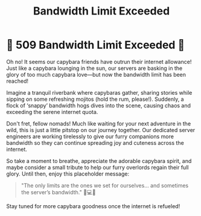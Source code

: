 ﻿---
category: 5xx
code: 509
cover: https://firebasestorage.googleapis.com/v0/b/capy-http.appspot.com/o/Capy-509-750x600.webp?alt=media
thumbnail: https://firebasestorage.googleapis.com/v0/b/capy-http.appspot.com/o/Capy-509-250x200.webp?alt=media
coverAlt: Bandwidth Limit Exceeded
description: Bandwidth Limit Exceeded
pubDate: 2014-06-01
tags:
- 5xx
title: Bandwidth Limit Exceeded
---


# 🚫 509 Bandwidth Limit Exceeded 🦙

Oh no! It seems our capybara friends have outrun their internet allowance! Just like a capybara lounging in the sun, our servers are basking in the glory of too much capybara love—but now the bandwidth limit has been reached!

Imagine a tranquil riverbank where capybaras gather, sharing stories while sipping on some refreshing mojitos (hold the rum, please!). Suddenly, a flock of ‘snappy’ bandwidth hogs dives into the scene, causing chaos and exceeding the serene internet quota. 

Don't fret, fellow nomads! Much like waiting for your next adventure in the wild, this is just a little pitstop on our journey together. Our dedicated server engineers are working tirelessly to give our furry companions more bandwidth so they can continue spreading joy and cuteness across the internet.

So take a moment to breathe, appreciate the adorable capybara spirit, and maybe consider a small tribute to help our furry overlords regain their full glory. Until then, enjoy this placeholder message: 

> "The only limits are the ones we set for ourselves… and sometimes the server’s bandwidth." 🦙💻✨

Stay tuned for more capybara goodness once the internet is refueled!